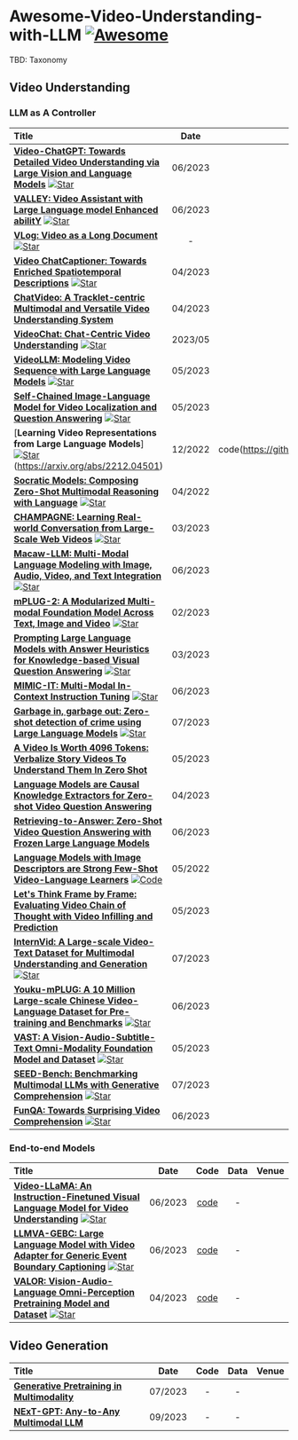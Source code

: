 # Awesome-Video-Understanding-with-LLM [![Awesome](https://awesome.re/badge.svg)](https://awesome.re)
TBD: Taxonomy
## Video Understanding
### LLM as A Controller
|  Title  |  Date   |   Code   |   Data   |   Venue   |
|:--------|:--------:|:--------:|:--------:|:--------:|
| [**Video-ChatGPT: Towards Detailed Video Understanding via Large Vision and Language Models**](https://arxiv.org/abs/2306.05424) [![Star](https://img.shields.io/github/stars/mbzuai-oryx/Video-ChatGPT.svg?style=social&label=Star)](https://github.com/mbzuai-oryx/Video-ChatGPT) | 06/2023 | [code](https://github.com/mbzuai-oryx/Video-ChatGPT) | - |
| [**VALLEY: Video Assistant with Large Language model Enhanced abilitY**](https://arxiv.org/abs/2306.07207) [![Star](https://img.shields.io/github/stars/RupertLuo/Valley.svg?style=social&label=Star)](https://github.com/RupertLuo/Valley) | 06/2023 | [code](https://github.com/RupertLuo/Valley) | - |
| [**VLog: Video as a Long Document**](https://github.com/showlab/VLog) [![Star](https://img.shields.io/github/stars/showlab/VLog.svg?style=social&label=Star)](https://github.com/showlab/VLog) | - | [demo](https://huggingface.co/spaces/TencentARC/VLog) | - |
| [**Video ChatCaptioner: Towards Enriched Spatiotemporal Descriptions**](https://arxiv.org/abs/2304.04227) [![Star](https://img.shields.io/github/stars/Vision-CAIR/ChatCaptioner.svg?style=social&label=Star)](https://github.com/Vision-CAIR/ChatCaptioner/tree/main/Video_ChatCaptioner) | 04/2023 | [code](https://github.com/Vision-CAIR/ChatCaptioner/tree/main/Video_ChatCaptioner) | - |
| [**ChatVideo: A Tracklet-centric Multimodal and Versatile Video Understanding System**](https://arxiv.org/abs/2304.14407) | 04/2023 | [project page](https://www.wangjunke.info/ChatVideo/) | - |
| [**VideoChat: Chat-Centric Video Understanding**](https://arxiv.org/abs/2305.06355) [![Star](https://img.shields.io/github/stars/OpenGVLab/Ask-Anything.svg?style=social&label=Star)](https://github.com/OpenGVLab/Ask-Anything) | 2023/05 | [code](https://github.com/OpenGVLab/Ask-Anything) | [demo](https://huggingface.co/spaces/ynhe/AskAnything) |
| [**VideoLLM: Modeling Video Sequence with Large Language Models**](https://arxiv.org/abs/2305.13292) [![Star](https://img.shields.io/github/stars/cg1177/videollm.svg?style=social&label=Star)](https://github.com/cg1177/videollm) | 05/2023 | [code](https://github.com/cg1177/videollm) | - |
| [**Self-Chained Image-Language Model for Video Localization and Question Answering**](https://arxiv.org/abs/2305.06988v1) [![Star](https://img.shields.io/github/star/yui010206/sevila.svg?style=social&label=Star)](https://github.com/yui010206/sevila) | 05/2023 | [code](https://github.com/yui010206/sevila) | - |
| [**Learning Video Representations from Large Language Models**] [![Star](https://img.shields.io/github/star/facebookresearch/lavila.svg?style=social&label=Star)](https://github.com/facebookresearch/lavila)(https://arxiv.org/abs/2212.04501) | 12/2022 | code(https://github.com/facebookresearch/lavila) | - |
| [**Socratic Models: Composing Zero-Shot Multimodal Reasoning with Language**](https://arxiv.org/abs/2204.00598) [![Star](https://img.shields.io/github/stars/socraticmodels/socraticmodels.github.io.svg?style=social&label=Star)](https://socraticmodels.github.io/) | 04/2022 | [project page](https://socraticmodels.github.io/) | - |
| [**CHAMPAGNE: Learning Real-world Conversation from Large-Scale Web Videos**](https://arxiv.org/abs/2303.09713) [![Star](https://img.shields.io/github/star/wade3han/champagne.svg?style=social&label=Star)](https://github.com/wade3han/champagne) | 03/2023 | [code](https://github.com/wade3han/champagne) | - |
| [**Macaw-LLM: Multi-Modal Language Modeling with Image, Audio, Video, and Text Integration**](https://arxiv.org/abs/2306.09093) [![Star](https://img.shields.io/github/star/lyuchenyang/macaw-llm.svg?style=social&label=Star)](https://github.com/lyuchenyang/macaw-llm) | 06/2023 | [code](https://github.com/lyuchenyang/macaw-llm) | - |
| [**mPLUG-2: A Modularized Multi-modal Foundation Model Across Text, Image and Video**](https://arxiv.org/abs/2302.00402v1) [![Star](https://img.shields.io/github/star/X-PLUG/mPLUG-2.svg?style=social&label=Star)](https://github.com/X-PLUG/mPLUG-2) | 02/2023 | [code](https://github.com/X-PLUG/mPLUG-2) | - |
| [**Prompting Large Language Models with Answer Heuristics for Knowledge-based Visual Question Answering**](https://arxiv.org/abs/2303.01903) [![Star](https://img.shields.io/github/star/milvlg/prophet.svg?style=social&label=Star)](https://github.com/milvlg/prophet) | 03/2023 | [code](https://github.com/milvlg/prophet) | - |
| [**MIMIC-IT: Multi-Modal In-Context Instruction Tuning**](https://arxiv.org/abs/2306.05425) [![Star](https://img.shields.io/github/star/luodian/otter.svg?style=social&label=Star)](https://github.com/luodian/otter) | 06/2023 | [code](https://github.com/luodian/otter) | - |
| [**Garbage in, garbage out: Zero-shot detection of crime using Large Language Models**](https://arxiv.org/abs/2307.06844) [![Star](https://img.shields.io/github/star/anjsimmo/zero-shot-crime-detection.svg?style=social&label=Star)](https://github.com/anjsimmo/zero-shot-crime-detection) | 07/2023 | [code](https://github.com/anjsimmo/zero-shot-crime-detection) | - |
| [**A Video Is Worth 4096 Tokens: Verbalize Story Videos To Understand Them In Zero Shot**](https://arxiv.org/abs/2305.09758) | 05/2023 | - | - |
| [**Language Models are Causal Knowledge Extractors for Zero-shot Video Question Answering**](https://arxiv.org/abs/2304.03754) | 04/2023 | - | - |
| [**Retrieving-to-Answer: Zero-Shot Video Question Answering with Frozen Large Language Models**](https://arxiv.org/abs/2306.11732) | 06/2023 | - | - |
| [**Language Models with Image Descriptors are Strong Few-Shot Video-Language Learners**](https://arxiv.org/abs/2205.10747) [![Code](https://img.shields.io/github/stars/mikewangwzhl/vidil.svg?style=social&label=Code)](https://github.com/mikewangwzhl/vidil) | 05/2022 | [code](https://github.com/mikewangwzhl/vidil) | - |
| [**Let's Think Frame by Frame: Evaluating Video Chain of Thought with Video Infilling and Prediction**](https://arxiv.org/abs/2305.13903) | 05/2023 | - | - |
| [**InternVid: A Large-scale Video-Text Dataset for Multimodal Understanding and Generation**](https://arxiv.org/abs/2307.06942v1) [![Star](https://img.shields.io/github/star/opengvlab/internvideo.svg?style=social&label=Star)](https://github.com/opengvlab/internvideo) | 07/2023 | [code](https://github.com/opengvlab/internvideo) | - | - |
| [**Youku-mPLUG: A 10 Million Large-scale Chinese Video-Language Dataset for Pre-training and Benchmarks**](https://arxiv.org/abs/2306.04362v1) [![Star](https://img.shields.io/github/star/x-plug/youku-mplug.svg?style=social&label=Star)](https://github.com/x-plug/youku-mplug) | 06/2023 | [code](https://github.com/x-plug/youku-mplug) | - | - |
| [**VAST: A Vision-Audio-Subtitle-Text Omni-Modality Foundation Model and Dataset**](https://arxiv.org/abs/2305.18500v1) [![Star](https://img.shields.io/github/star/txh-mercury/vast.svg?style=social&label=Star)](https://github.com/txh-mercury/vast) | 05/2023 | [code](https://github.com/txh-mercury/vast) | - | - |
| [**SEED-Bench: Benchmarking Multimodal LLMs with Generative Comprehension**](https://arxiv.org/abs/2307.16125v1) [![Star](https://img.shields.io/github/star/ailab-cvc/seed-bench.svg?style=social&label=Star)](https://github.com/ailab-cvc/seed-bench) | 07/2023 | [code](https://github.com/ailab-cvc/seed-bench) | - | - |
| [**FunQA: Towards Surprising Video Comprehension**](https://arxiv.org/abs/2306.14899v1) [![Star](https://img.shields.io/github/star/jingkang50/funqa.svg?style=social&label=Star)](https://github.com/jingkang50/funqa) | 06/2023 | [code](https://github.com/jingkang50/funqa) | - | - |

### End-to-end Models
|  Title  |  Date   |   Code   |   Data   |   Venue   |
|:--------|:--------:|:--------:|:--------:|:--------:|
| [**Video-LLaMA: An Instruction-Finetuned Visual Language Model for Video Understanding**](https://arxiv.org/abs/2306.02858) [![Star](https://img.shields.io/github/stars/DAMO-NLP-SG/Video-LLaMA.svg?style=social&label=Star)](https://github.com/DAMO-NLP-SG/Video-LLaMA) | 06/2023 | [code](https://github.com/DAMO-NLP-SG/Video-LLaMA) | - |
| [**LLMVA-GEBC: Large Language Model with Video Adapter for Generic Event Boundary Captioning**](https://arxiv.org/abs/2306.10354) [![Star](https://img.shields.io/github/stars/zjr2000/llmva-gebc.svg?style=social&label=Star)](https://github.com/zjr2000/llmva-gebc) | 06/2023 | [code](https://github.com/zjr2000/llmva-gebc) | - |
| [**VALOR: Vision-Audio-Language Omni-Perception Pretraining Model and Dataset**](https://arxiv.org/abs/2304.08345v1) [![Star](https://img.shields.io/github/stars/TXH-mercury/VALOR.svg?style=social&label=Star)](https://github.com/TXH-mercury/VALOR) | 04/2023 | [code](https://github.com/TXH-mercury/VALOR) | - |

## Video Generation
|  Title  |  Date   |   Code   |   Data   |   Venue   |
|:--------|:--------:|:--------:|:--------:|:--------:|
| [**Generative Pretraining in Multimodality**](https://arxiv.org/abs/2307.05222) | 07/2023 | - | - |
| [**NExT-GPT: Any-to-Any Multimodal LLM**](https://arxiv.org/abs/2309.05519) | 09/2023 | - | - |
